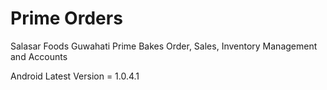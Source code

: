 # Prime Orders

Salasar Foods Guwahati Prime Bakes Order, Sales, Inventory Management and Accounts

Android Latest Version = 1.0.4.1
